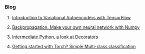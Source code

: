 ### Blog


1. [Introduction to Variational Autoencoders with TensorFlow](https://github.com/FullSimplify/Examples/blob/master/Introduction%20to%20Variational%20Autoencoders_1.ipynb)

2. [Backpropagation. Make your own neural network with Numpy](https://github.com/FullSimplify/Examples/blob/master/net_numpy3.ipynb)

3. [Intermediate Python, a look at Decorators](https://github.com/FullSimplify/Examples/blob/master/Decorators.ipynb)

4. [Getting started with Torch? Simple Multi-class classification](https://github.com/FullSimplify/Examples/blob/master/iris_fcnn_example.ipynb)
